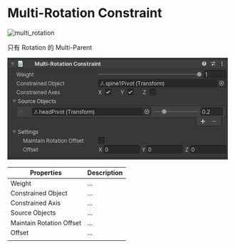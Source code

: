 # Multi-Rotation Constraint

![multi_rotation](Image/multi_rotation.gif)

只有 Rotation 的 Multi-Parent

![multi_rotation_component](Image/multi_rotation_component.png)

| Properties | Description | 
| --- | --- |
| Weight | ... | 
| Constrained Object | ... | 
| Constrained Axis | ... | 
| Source Objects | ... | 
| Maintain Rotation Offset | ... | 
| Offset | ... | 
|  |  |
